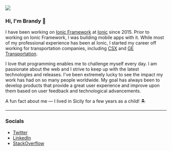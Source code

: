 <img src="https://user-images.githubusercontent.com/6577830/228098344-e605e52c-306a-49f1-bf33-62753856033c.png">


### Hi, I'm Brandy 👋

I have been working on [Ionic Framework](https://ionicframework.com/) at [Ionic](https://ionic.io/) since 2015. Prior to working on Ionic Framework, I was building mobile apps with it. While most of my professional experience has been at Ionic, I started my career off working for transportation companies, including [CSX](https://www.csx.com/) and [GE Transportation](https://www.ge.com/research/sectors/transportation). 

I love that programming enables me to challenge myself every day. I am passionate about the web and I strive to keep up with the latest technologies and releases. I've been extremely lucky to see the impact my work has had on so many people worldwide. My goal has always been to develop products that provide a great user experience and improve upon them based on user feedback and technological advancements.

A fun fact about me — I lived in Sicily for a few years as a child! 🏝

----

### Socials

- [Twitter](https://twitter.com/brandyscarney)
- [LinkedIn](https://www.linkedin.com/in/brandyscarney/)
- [StackOverflow](https://stackoverflow.com/users/3802466/brandy-carney)
